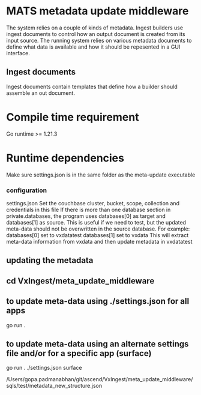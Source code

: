 # MATS metadata update middleware
The system relies on a couple of kinds of metadata. Ingest builders use ingest documents to control how an output document is created from its input source. The running system relies on various metadata documents to define what data is available and how it should be repesented in a GUI interface.

## Ingest documents
Ingest documents contain templates that define how a builder should assemble an out document.

# Compile time requirement
Go runtime >= 1.21.3

# Runtime dependencies
Make sure settings.json is in the same folder as the meta-update executable

### configuration
settings.json
Set the couchbase cluster, bucket, scope, collection and credentials in this file
If there is more than one database section in private.databases, the program uses 
databases[0] as target and databases[1] as source.  This is useful if we need to 
test, but the updated meta-data should not be overwritten in the source database.
For example:
    databases[0] set to vxdatatest
    databases[1] set to vxdata
    This will extract meta-data information from vxdata and then update metadata in vxdatatest

## updating the metadata
## cd VxIngest/meta_update_middleware
## to update meta-data using ./settings.json for all apps
go run .
## to update meta-data using an alternate settings file and/or for a specific app (surface)
go run . ./settings.json surface


/Users/gopa.padmanabhan/git/ascend/VxIngest/meta_update_middleware/sqls/test/metadata_new_structure.json
